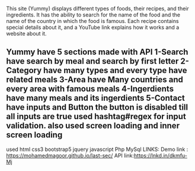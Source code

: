 This site (Yummy) displays different types of foods, their recipes, and their ingredients. It has the ability to search 
for the name of the food and the name of the country in which the food is famous.
Each recipe contains special details about it, and a YouTube link explains how it works and a website about it.

 Yummy have 5 sections made with API 
1-Search have search by meal and search by first letter
2-Category have many types and every type have related meals
3-Area have Many countries and every area with famous meals
4-Ingerdients have many meals and its ingerdients
5-Contact have inputs and Button the button is disabled till all inputs are true used hashtag#regex for input validation.
also used screen loading and inner screen loading
--------------------------------------------------
used html css3 bootstrap5 jquery javascript Php MySql 
LINKS:
Demo link : https://mohamedmagoor.github.io/last-sec/
API link:https://lnkd.in/dkmfu-Mj
